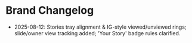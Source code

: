 # Brand Changelog

- 2025-08-12: Stories tray alignment & IG-style viewed/unviewed rings; slide/owner view tracking added; 'Your Story' badge rules clarified.
